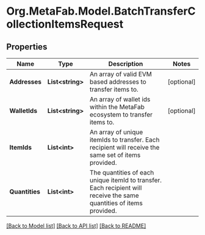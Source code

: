 
# Org.MetaFab.Model.BatchTransferCollectionItemsRequest

## Properties

Name | Type | Description | Notes
------------ | ------------- | ------------- | -------------
**Addresses** | **List&lt;string&gt;** | An array of valid EVM based addresses to transfer items to. | [optional] 
**WalletIds** | **List&lt;string&gt;** | An array of wallet ids within the MetaFab ecosystem to transfer items to. | [optional] 
**ItemIds** | **List&lt;int&gt;** | An array of unique itemIds to transfer. Each recipient will receive the same set of items provided. | 
**Quantities** | **List&lt;int&gt;** | The quantities of each unique itemId to transfer. Each recipient will receive the same quantities of items provided. | 

[[Back to Model list]](../README.md#documentation-for-models)
[[Back to API list]](../README.md#documentation-for-api-endpoints)
[[Back to README]](../README.md)

